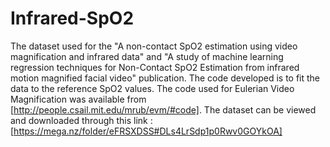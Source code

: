 # Infrared-SpO2
The dataset used for the "A non-contact SpO2 estimation using video magnification and infrared data" and "A study of machine learning regression techniques for
Non-Contact SpO2 Estimation from infrared motion magnified facial video" publication. The code developed is to fit the data to the reference SpO2 values. The code used for Eulerian Video Magnification was available from [http://people.csail.mit.edu/mrub/evm/#code]. The dataset can be viewed and downloaded through this link : [https://mega.nz/folder/eFRSXDSS#DLs4LrSdp1p0Rwv0GOYkOA]
